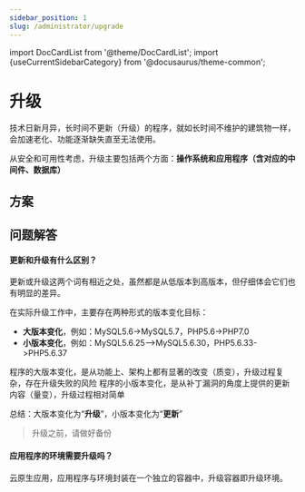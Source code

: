 ```yaml
---
sidebar_position: 1
slug: /administrator/upgrade
---
```


import DocCardList from '@theme/DocCardList';
import {useCurrentSidebarCategory} from '@docusaurus/theme-common';

# 升级

技术日新月异，长时间不更新（升级）的程序，就如长时间不维护的建筑物一样，会加速老化、功能逐渐缺失直至无法使用。

从安全和可用性考虑，升级主要包括两个方面：**操作系统和应用程序（含对应的中间件、数据库）**

## 方案

<DocCardList items={useCurrentSidebarCategory().items}/>

## 问题解答

#### 更新和升级有什么区别？

更新或升级这两个词有相近之处，虽然都是从低版本到高版本，但仔细体会它们也有明显的差异。

在实际升级工作中，主要存在两种形式的版本变化目标：

- **大版本变化**，例如：MySQL5.6->MySQL5.7，PHP5.6->PHP7.0  
- **小版本变化**，例如：MySQL5.6.25-->MySQL5.6.30，PHP5.6.33->PHP5.6.37

程序的大版本变化，是从功能上、架构上都有显著的改变（质变），升级过程复杂，存在升级失败的风险
程序的小版本变化，是从补丁漏洞的角度上提供的更新内容（量变），升级过程相对简单

总结：大版本变化为“**升级**”，小版本变化为“**更新**”

> 升级之前，请做好备份

#### 应用程序的环境需要升级吗？

云原生应用，应用程序与环境封装在一个独立的容器中，升级容器即升级环境。  